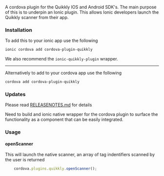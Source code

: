 
A cordova plugin for the Quikkly IOS and Android SDK's. The main purpose of this is to underpin an Ionic plugin. This allows Ionic developers launch the Quikkly scanner from their app.

### Installation ###

To add this to your ionic app use the following
```sh
ionic cordova add cordova-plugin-quikkly
```

We also recommend the `ionic-quikkly-plugin` wrapper.

---

Alternatively to add to your cordova app use the following
```sh
cordova add cordova-plugin-quikkly
```

### Updates ###

Please read [RELEASENOTES.md]() for details

Need to build and ionic native wrapper for the cordova plugin to surface the functionality as a component that can be easily integrated.

### Usage ###

#### openScanner ####
This will launch the native scanner, an array of tag indentifiers scanned by the user is returned

```javascript
    cordova.plugins.quikkly.openScanner();
```